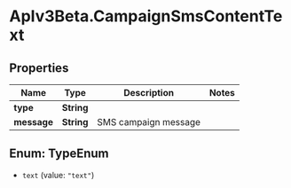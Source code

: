 # ApIv3Beta.CampaignSmsContentText

## Properties

Name | Type | Description | Notes
------------ | ------------- | ------------- | -------------
**type** | **String** |  | 
**message** | **String** | SMS campaign message | 



## Enum: TypeEnum


* `text` (value: `"text"`)




